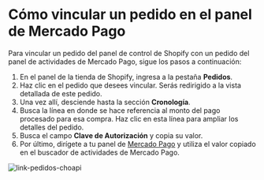 # Cómo vincular un pedido en el panel de Mercado Pago

Para vincular un pedido del panel de control de Shopify con un pedido del panel de actividades de Mercado Pago, sigue los pasos a continuación:

1. En el panel de la tienda de Shopify, ingresa a la pestaña **Pedidos**.
2. Haz clic en el pedido que desees vincular. Serás redirigido a la vista detallada de este pedido.
3. Una vez allí, desciende hasta la sección **Cronología**.
4. Busca la línea en donde se hace referencia al monto del pago procesado para esa compra. Haz clic en esta línea para ampliar los detalles del pedido.
5. Busca el campo **Clave de Autorización** y copia su valor.
6. Por último, dirígete a tu panel de [Mercado Pago](http://mercadopago.com) y utiliza el valor copiado en el buscador de actividades de Mercado Pago. 

![link-pedidos-choapi](shopify/shopify-link-pedidos-es.png)